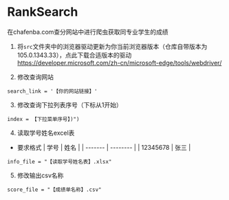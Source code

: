 # RankSearch
在chafenba.com查分网站中进行爬虫获取同专业学生的成绩

1. 将`src`文件夹中的浏览器驱动更新为你当前浏览器版本（仓库自带版本为105.0.1343.33），点此下载合适版本的驱动 https://developer.microsoft.com/zh-cn/microsoft-edge/tools/webdriver/

2. 修改查询网站
```
search_link = '【你的网站链接】'
```

3. 修改查询下拉列表序号（下标从1开始）
```
index = 【下拉菜单序号】)")
```

4. 读取学号姓名excel表
* 要求格式
| 学号     | 姓名      |
| -------  | -------- |
| 12345678 | 张三     |

```
info_file = "【读取学号姓名表】.xlsx"
```

5. 修改输出csv名称
```
score_file = "【成绩单名称】.csv"
```
